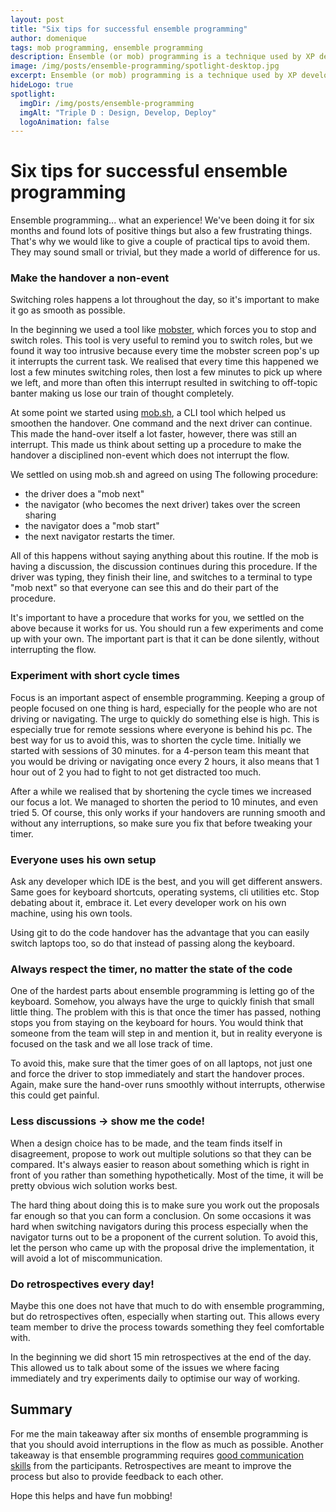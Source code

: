 ```yaml
---
layout: post
title: "Six tips for successful ensemble programming"
author: domenique
tags: mob programming, ensemble programming
description: Ensemble (or mob) programming is a technique used by XP developers to improve a teams productivity and knowledge by working closely together. This post provides a few tips that we learned after doing ensemble programming for about 6 months.
image: /img/posts/ensemble-programming/spotlight-desktop.jpg
excerpt: Ensemble (or mob) programming is a technique used by XP developers to improve a teams productivity and knowledge by working closely together. This post provides a few tips that we learned after doing ensemble programming for about 6 months.
hideLogo: true
spotlight:
  imgDir: /img/posts/ensemble-programming
  imgAlt: "Triple D : Design, Develop, Deploy"
  logoAnimation: false
---
```

# Six tips for successful ensemble programming
Ensemble programming... what an experience! We've been doing it for six months and found lots of positive things but also a few frustrating things. That's why we would like to give a couple of practical tips to avoid them. They may sound small or trivial, but they made a world of difference for us.

### Make the handover a non-event
Switching roles happens a lot throughout the day, so it's important to make it go as smooth as possible. 

In the beginning we used a tool like [mobster](http://mobster.cc), which forces you to stop and switch roles. This tool is very useful to remind you to switch roles, but we found it way too intrusive because every time the mobster screen pop's up it interrupts the current task. We realised that every time this happened we lost a few minutes switching roles, then lost a few minutes to pick up where we left, and more than often this interrupt resulted in switching to off-topic banter making us lose our train of thought completely.

At some point we started using [mob.sh](https://mob.sh), a CLI tool which helped us smoothen the handover. One command and the next driver can continue. This made the hand-over itself a lot faster, however, there was still an interrupt. This made us think about setting up a procedure to make the handover a disciplined non-event which does not interrupt the flow. 

We settled on using mob.sh and agreed on using The following procedure:
* the driver does a "mob next"
* the navigator (who becomes the next driver) takes over the screen sharing
* the navigator does a "mob start"
* the next navigator restarts the timer.

All of this happens without saying anything about this routine. If the mob is having a discussion, the discussion continues during this procedure. If the driver was typing, they finish their line, and switches to a terminal to type "mob next" so that everyone can see this and do their part of the procedure.

It's important to have a procedure that works for you, we settled on the above because it works for us. You should run a few experiments and come up with your own. The important part is that it can be done silently, without interrupting the flow.

### Experiment with short cycle times
Focus is an important aspect of ensemble programming. Keeping a group of people focused on one thing is hard, especially for the people who are not driving or navigating. The urge to quickly do something else is high. This is especially true for remote sessions where everyone is behind his pc. The best way for us to avoid this, was to shorten the cycle time. Initially we started with sessions of 30 minutes. for a 4-person team this meant that you would be driving or navigating once every 2 hours, it also means that 1 hour out of 2 you had to fight to not get distracted too much. 

After a while we realised that by shortening the cycle times we increased our focus a lot. We managed to shorten the period to 10 minutes, and even tried 5. Of course, this only works if your handovers are running smooth and without any interruptions, so make sure you fix that before tweaking your timer.

### Everyone uses his own setup
Ask any developer which IDE is the best, and you will get different answers. Same goes for keyboard shortcuts, operating systems, cli utilities etc. Stop debating about it, embrace it. Let every developer work on his own machine, using his own tools. 

Using git to do the code handover has the advantage that you can easily switch laptops too, so do that instead of passing along the keyboard.

### Always respect the timer, no matter the state of the code
One of the hardest parts about ensemble programming is letting go of the keyboard. Somehow, you always have the urge to quickly finish that small little thing. The problem with this is that once the timer has passed, nothing stops you from staying on the keyboard for hours. You would think that someone from the team will step in and mention it, but in reality everyone is focused on the task and we all lose track of time. 

To avoid this, make sure that the timer goes of on all laptops, not just one and force the driver to stop immediately and start the handover proces. Again, make sure the hand-over runs smoothly without interrupts, otherwise this could get painful. 

### Less discussions -> show me the code!
When a design choice has to be made, and the team finds itself in disagreement, propose to work out multiple solutions so that they can be compared. It's always easier to reason about something which is right in front of you rather than something hypothetically. Most of the time, it will be pretty obvious wich solution works best.

The hard thing about doing this is to make sure you work out the proposals far enough so that you can form a conclusion. On some occasions it was hard when switching navigators during this process especially when the navigator turns out to be a proponent of the current solution. To avoid this, let the person who came up with the proposal drive the implementation, it will avoid a lot of miscommunication. 

### Do retrospectives every day!
Maybe this one does not have that much to do with ensemble programming, but do retrospectives often, especially when starting out. This allows every team member to drive the process towards something they feel comfortable with. 

In the beginning we did short 15 min retrospectives at the end of the day. This allowed us to talk about some of the issues we where facing immediately and try experiments daily to optimise our way of working.

## Summary
For me the main takeaway after six months of ensemble programming is that you should avoid interruptions in the flow as much as possible. Another takeaway is that ensemble programming requires [good communication skills](/12/09/2019/communication-as-a-skill/) from the participants. Retrospectives are meant to improve the process but also to provide feedback to each other. 

Hope this helps and have fun mobbing!
